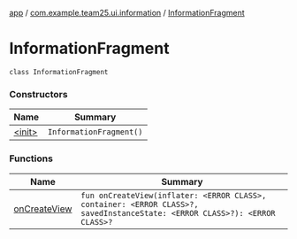 [app](../../index.md) / [com.example.team25.ui.information](../index.md) / [InformationFragment](./index.md)

# InformationFragment

`class InformationFragment`

### Constructors

| Name | Summary |
|---|---|
| [&lt;init&gt;](-init-.md) | `InformationFragment()` |

### Functions

| Name | Summary |
|---|---|
| [onCreateView](on-create-view.md) | `fun onCreateView(inflater: <ERROR CLASS>, container: <ERROR CLASS>?, savedInstanceState: <ERROR CLASS>?): <ERROR CLASS>?` |
